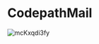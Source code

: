 # CodepathMail
![mcKxqdi3fy](https://user-images.githubusercontent.com/93353341/190928077-deb3a7d5-d54c-4880-9e7c-14b8e05070c2.gif)
